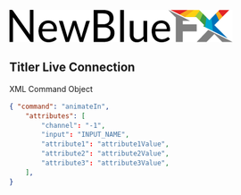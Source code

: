 [![NewBlueFX](img/NewBlueFX_logo.png)](Home.md)

## Titler Live Connection

XML Command Object
```json
{ "command": "animateIn",
    "attributes": [
        "channel": "-1",
        "input": "INPUT_NAME",
        "attribute1": "attribute1Value",
        "attribute2": "attribute2Value",
        "attribute3": "attribute3Value",
    ],
}
```
